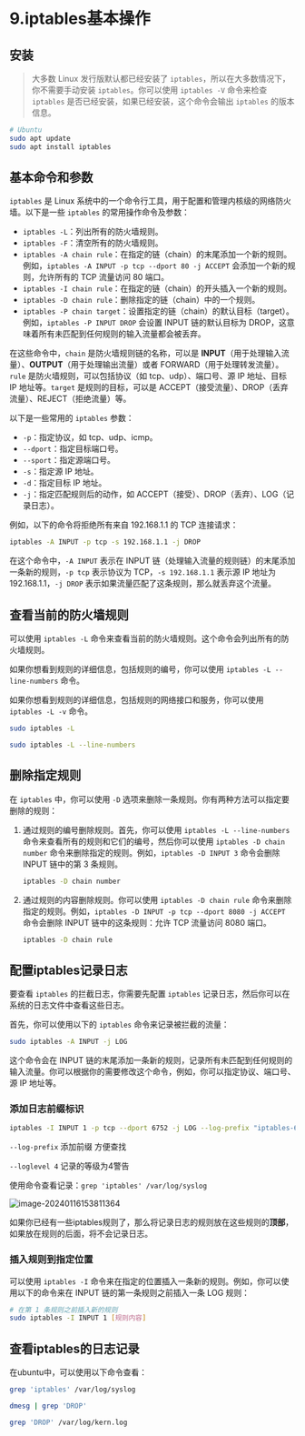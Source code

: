 # 9.iptables基本操作

## 安装

> 大多数 Linux 发行版默认都已经安装了 `iptables`，所以在大多数情况下，你不需要手动安装 `iptables`。你可以使用 `iptables -V` 命令来检查 `iptables` 是否已经安装，如果已经安装，这个命令会输出 `iptables` 的版本信息。

```sh
# Ubuntu
sudo apt update
sudo apt install iptables
```

## 基本命令和参数

`iptables` 是 Linux 系统中的一个命令行工具，用于配置和管理内核级的网络防火墙。以下是一些 `iptables` 的常用操作命令及参数：

- `iptables -L`：列出所有的防火墙规则。
- `iptables -F`：清空所有的防火墙规则。
- `iptables -A chain rule`：在指定的链（chain）的末尾添加一个新的规则。例如，`iptables -A INPUT -p tcp --dport 80 -j ACCEPT` 会添加一个新的规则，允许所有的 TCP 流量访问 80 端口。
- `iptables -I chain rule`：在指定的链（chain）的开头插入一个新的规则。
- `iptables -D chain rule`：删除指定的链（chain）中的一个规则。
- `iptables -P chain target`：设置指定的链（chain）的默认目标（target）。例如，`iptables -P INPUT DROP` 会设置 INPUT 链的默认目标为 DROP，这意味着所有未匹配到任何规则的输入流量都会被丢弃。

在这些命令中，`chain` 是防火墙规则链的名称，可以是 **INPUT**（用于处理输入流量）、**OUTPUT**（用于处理输出流量）或者 FORWARD（用于处理转发流量）。`rule` 是防火墙规则，可以包括协议（如 tcp、udp）、端口号、源 IP 地址、目标 IP 地址等。`target` 是规则的目标，可以是 ACCEPT（接受流量）、DROP（丢弃流量）、REJECT（拒绝流量）等。

以下是一些常用的 `iptables` 参数：

- `-p`：指定协议，如 tcp、udp、icmp。
- `--dport`：指定目标端口号。
- `--sport`：指定源端口号。
- `-s`：指定源 IP 地址。
- `-d`：指定目标 IP 地址。
- `-j`：指定匹配规则后的动作，如 ACCEPT（接受）、DROP（丢弃）、LOG（记录日志）。

例如，以下的命令将拒绝所有来自 192.168.1.1 的 TCP 连接请求：

```sh
iptables -A INPUT -p tcp -s 192.168.1.1 -j DROP
```

在这个命令中，`-A INPUT` 表示在 INPUT 链（处理输入流量的规则链）的末尾添加一条新的规则，`-p tcp` 表示协议为 TCP，`-s 192.168.1.1` 表示源 IP 地址为 192.168.1.1，`-j DROP` 表示如果流量匹配了这条规则，那么就丢弃这个流量。

## 查看当前的防火墙规则

可以使用 `iptables -L` 命令来查看当前的防火墙规则。这个命令会列出所有的防火墙规则。

如果你想看到规则的详细信息，包括规则的编号，你可以使用 `iptables -L --line-numbers` 命令。

如果你想看到规则的详细信息，包括规则的网络接口和服务，你可以使用 `iptables -L -v` 命令。

```sh
sudo iptables -L
```

```sh
sudo iptables -L --line-numbers
```

## 删除指定规则

在 `iptables` 中，你可以使用 `-D` 选项来删除一条规则。你有两种方法可以指定要删除的规则：

1. 通过规则的编号删除规则。首先，你可以使用 `iptables -L --line-numbers` 命令来查看所有的规则和它们的编号，然后你可以使用 `iptables -D chain number` 命令来删除指定的规则。例如，`iptables -D INPUT 3` 命令会删除 INPUT 链中的第 3 条规则。

   ```sh
   iptables -D chain number
   ```

   

2. 通过规则的内容删除规则。你可以使用 `iptables -D chain rule` 命令来删除指定的规则。例如，`iptables -D INPUT -p tcp --dport 8080 -j ACCEPT` 命令会删除 INPUT 链中的这条规则：允许 TCP 流量访问 8080 端口。

   ```sh
   iptables -D chain rule
   ```

## 配置iptables记录日志

要查看 `iptables` 的拦截日志，你需要先配置 `iptables` 记录日志，然后你可以在系统的日志文件中查看这些日志。

首先，你可以使用以下的 `iptables` 命令来记录被拦截的流量：

```sh
sudo iptables -A INPUT -j LOG
```

这个命令会在 INPUT 链的末尾添加一条新的规则，记录所有未匹配到任何规则的输入流量。你可以根据你的需要修改这个命令，例如，你可以指定协议、端口号、源 IP 地址等。

### 添加日志前缀标识

```sh
iptables -I INPUT 1 -p tcp --dport 6752 -j LOG --log-prefix "iptables-6752-IN" --log-level 4
```

`--log-prefix` 添加前缀 方便查找

`--loglevel 4` 记录的等级为4警告

 使用命令查看记录：`grep 'iptables' /var/log/syslog`

![image-20240116153811364](https://s2.loli.net/2024/01/16/vxnQAJw6dUINqRC.png)

如果你已经有一些iptables规则了，那么将记录日志的规则放在这些规则的**顶部**，如果放在规则的后面，将不会记录日志。

### 插入规则到指定位置

可以使用 `iptables -I` 命令来在指定的位置插入一条新的规则。例如，你可以使用以下的命令来在 INPUT 链的第一条规则之前插入一条 LOG 规则：

```sh
# 在第 1 条规则之前插入新的规则
sudo iptables -I INPUT 1 [规则内容]
```

## 查看iptables的日志记录

在ubuntu中，可以使用以下命令查看：

```sh
grep 'iptables' /var/log/syslog
```

```sh
dmesg | grep 'DROP'
```

```sh
grep 'DROP' /var/log/kern.log
```



